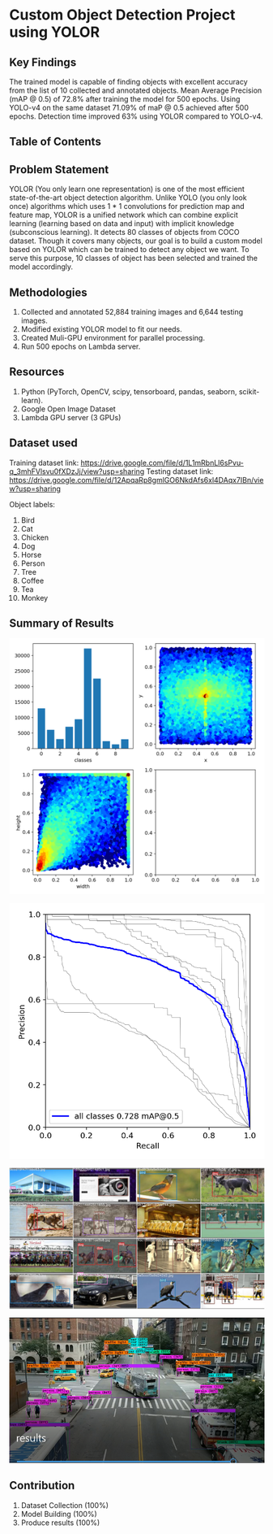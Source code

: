 # Custom Object Detection Project using YOLOR

## Key Findings

The trained model is capable of finding objects with excellent accuracy from the list of 10 collected and annotated objects. Mean Average Precision (mAP @ 0.5) of 72.8% after training the model for 500 epochs. Using YOLO-v4 on the same dataset 71.09% of maP @ 0.5 achieved after 500 epochs. Detection time improved 63% using YOLOR compared to YOLO-v4. 

## Table of Contents

## Problem Statement

YOLOR (You only learn one representation) is one of the most efficient state-of-the-art object detection algorithm. Unlike YOLO (you only look once) algorithms which uses 1 * 1 convolutions for prediction map and feature map, YOLOR is a unified network which can combine explicit learning (learning based on data and input) with implicit knowledge (subconscious learning). It detects 80 classes of objects from COCO dataset. Though it covers many objects, our goal is to build a custom model based on YOLOR which can be trained to detect any object we want. To serve this purpose, 10 classes of object has been selected and trained the model accordingly.

## Methodologies

1. Collected and annotated 52,884 training images and 6,644 testing images. 
2. Modified existing YOLOR model to fit our needs. 
3. Created Muli-GPU environment for parallel processing. 
4. Run 500 epochs on Lambda server. 

## Resources

1. Python (PyTorch, OpenCV, scipy, tensorboard, pandas, seaborn, scikit-learn).
2. Google Open Image Dataset
3. Lambda GPU server (3 GPUs)

## Dataset used

Training dataset link: https://drive.google.com/file/d/1L1mRbnLl6sPvu-q_3mhFVlsvu0fXDzJj/view?usp=sharing
Testing dataset link: https://drive.google.com/file/d/12ApqaRp8gmlGO6NkdAfs6xl4DAqx7IBn/view?usp=sharing

Object labels:
1. Bird
2. Cat
3. Chicken
4. Dog
5. Horse
6. Person
7. Tree
8. Coffee
9. Tea
10. Monkey

## Summary of Results 

![alt text](https://github.com/Imrul2322/Object-Detection-Project-using-YOLOR/blob/main/assets/labels.png)

![alt text](https://github.com/Imrul2322/Object-Detection-Project-using-YOLOR/blob/main/assets/precision-recall_curve.png)

![alt text](https://github.com/Imrul2322/Object-Detection-Project-using-YOLOR/blob/main/assets/test_batch2_labels.jpg)


<a href="https://drive.google.com/file/d/1pYlTC-hrTUykopNUfVh64yCQsX2LDOAa/view?usp=sharing"><img src="https://github.com/Imrul2322/Object-Detection-Project-using-YOLOR/blob/main/assets/detection_detection_video.png" ></a>


## Contribution

1. Dataset Collection (100%)
2. Model Building (100%)
3. Produce results (100%)











